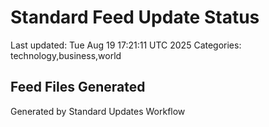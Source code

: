 # Standard Feed Update Status
Last updated: Tue Aug 19 17:21:11 UTC 2025
Categories: technology,business,world

## Feed Files Generated

Generated by Standard Updates Workflow
